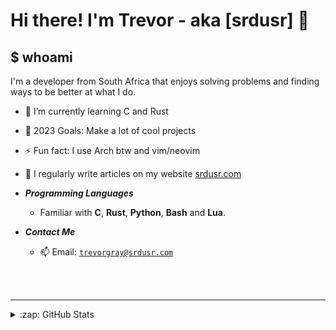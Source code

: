 # Hi there! I'm Trevor - aka [srdusr] 👋



## $ whoami 
I'm a developer from South Africa that enjoys solving problems and finding ways to be better at what I do.

- 🌱 I’m currently learning C and Rust
- 🥅 2023 Goals: Make a lot of cool projects
- ⚡ Fun fact: I use Arch btw and vim/neovim
- 📰 I regularly write articles on my website [srdusr.com](https://www.srdusr.com)

- ***Programming Languages***

  * Familiar with **C**, **Rust**, **Python**, **Bash** and **Lua**.

- ***Contact Me***

  * 📫 Email: [`trevorgray@srdusr.com`](mailto:trevorgray@srdusr.com)



<br />
<br />

---

</details>

<details>
  <summary>:zap: GitHub Stats</summary>

  <img align="left" alt="srdusr's GitHub Stats" src="https://github-readme-stats.vercel.app/api?username=srdusr&show_icons=true&hide_border=false&title_color=ff652f&icon_color=FFE400&bg_color=09131B&text_color=ffffff&border_color=0c1a25" />

</details>

